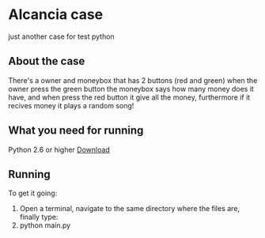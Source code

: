 <h1>Alcancia case</h1>
<p>just another case for test python</p>

<h2>About the case</h2>
<p>There's a owner and moneybox that has 2 buttons (red and green) when the owner press the green button the moneybox says how many money does it have, and when press the red button it give all the money, furthermore if it recives money it plays a random song!</p>

<h2>What you need for running</h2>
<p>Python 2.6 or higher <a href="http://www.python.org/download/">Download</a></p>

<h2>Running</h2>
<p>To get it going:
	<ol>
		<li>Open a terminal, navigate to the same directory where the files are, finally type:</li>		
		<li>python main.py</li>
	</ol>
</p>

